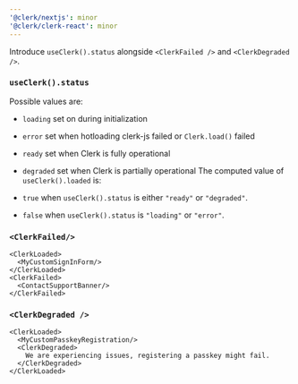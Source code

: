 ```yaml
---
'@clerk/nextjs': minor
'@clerk/clerk-react': minor
---
```


Introduce `useClerk().status` alongside `<ClerkFailed />` and `<ClerkDegraded />`.

### `useClerk().status`
Possible values are:
- `loading` set on during initialization
- `error` set when hotloading clerk-js failed or `Clerk.load()` failed
- `ready` set when Clerk is fully operational
- `degraded` set when Clerk is partially operational
The computed value of `useClerk().loaded` is:

- `true` when `useClerk().status` is either `"ready"` or `"degraded"`.
- `false` when `useClerk().status` is `"loading"` or `"error"`.

### `<ClerkFailed/>`
```tsx
<ClerkLoaded>
  <MyCustomSignInForm/>
</ClerkLoaded>
<ClerkFailed>
  <ContactSupportBanner/>
</ClerkFailed>
```

### `<ClerkDegraded />`
```tsx
<ClerkLoaded>
  <MyCustomPasskeyRegistration/>
  <ClerkDegraded>
    We are experiencing issues, registering a passkey might fail. 
  </ClerkDegraded>
</ClerkLoaded>
```
